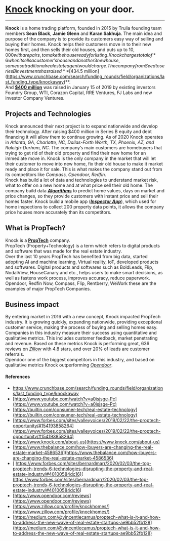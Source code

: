 # **[Knock](https://www.knock.com/)** knocking on your door.
---
**Knock** is a home trading platform, founded in 2015 by Trulia 
founding team members **Sean Black**,
**Jamie Glenn** and **Karan Sakhuja**. The 
main idea and purpose of the company
is to provide its customers easy 
way of selling and buying their 
homes. Knock helps their customers
move in to their new homes first,
and then sells their old houses, and puts up to $10,000 
with a repairs, to make the
house ready for listing. Knock
charges total of  *6% commission* which includes 3% commission
when it sells a customer’s house and another 3 % when buys
new house, same as a traditional real estate agent would charge. 
The company from Seed  to series B investments has raised **[$434.5 million](https://www.crunchbase.com/search/funding_rounds/field/organizations/last_funding_type/knockaway)**.  
And **[$400 million](https://www.housingwire.com/articles/47923-knock-raises-400-million-plans-massive-expansion-of-home-trade-in-program/)** was raised in January 15 of 2019 by existing investors Foundry Group, WTI, Corazon Capital, RRE Ventures, FJ Labs and new investor Company Ventures.


## Projects and Technologies
Knock announced their next project is to expand nationwide and develop their technology. After raising $400 million in Series B equity and debt financing it will allow them to continue growing. As of 2020 Knock operates in *Atlanta, GA, Charlotte, NC, Dallas-Forth Worth, TX, Phoenix, AZ, and Raleigh-Durham, NC*. The company’s main customers are homebuyers that trying to get rid of their old property and find their new home for an immediate move in. Knock is the only company in the market that will let their customer to move into new home, fix their old house to make it market ready and place it for sale. This is what makes the company stand out from its competitors like *Compass, Opendoor, Redfin*.  
Knock has build a lot  of data and technologies to understand market risk, what to offer on a new home and at what price sell their old home. 
The company build data ***[Algorithms](https://www.youtube.com/watch?v=a0isjsge-Pc)*** to predict home values, days on market and price changes, so they provide customers with instant price and sell their homes faster. Knock build a mobile app (***[Inspector App](https://www.youtube.com/watch?v=a0isjsge-Pc)***), which used for home inspections to collect 200 property data points, it allows the company price houses more accurately than its competitors. 


## What is PropTech?
Knock is a **[PropTech](https://medium.com/@vincentlecamus/proptech-what-is-it-and-how-to-address-the-new-wave-of-real-estate-startups-ae9bb52fb128)** company.  
PropTech (Property+Technology) is a term which refers to digital products and software that was made for the real estate industry.         
Over the last 10 years PropTech has benefited from big data, started adopting AI and machine learning, Virtual reality, IoT, developed products and softwares.
Digital products and softwares such as BoldLeads, Flip, NodalView, HouseCanary and etc., helps users to make smart decisions, as well as fastens work process, improves accuracy, reduce paperwork. Opendoor, Redfin Now, Compass, Flip, Rentberry, WeWork these are the examples of major PropTech Companies. 


## Business impact
By entering market in 2016 with a new concept, Knock impacted PropTech industry. It is growing quickly, expanding nationwide, providing exceptional customer service, making the process of buying and selling homes easy.   
Companies in this industry measure their success  using quantitative and qualitative metrics. This includes customer feedback, market penetrating and revenue. Based on these metrics Knock is performing great, 636 reviews on *[Zillow](https://www.zillow.com/profile/knockhomes/)* with 4.8 stars, and over 20% of leads are customer referrals.  
Opendoor one of the biggest competitors in this industry, and based on qualitative metrics Knock outperforming *[Opendoor](https://www.opendoor.com/reviews)*.



#### References
- [https://www.crunchbase.com/search/funding_rounds/field/organizations/last_funding_type/knockaway
](https://www.crunchbase.com/search/funding_rounds/field/organizations/last_funding_type/knockaway
)    
- [https://www.youtube.com/watch?v=a0isjsge-Pc](https://www.youtube.com/watch?v=a0isjsge-Pc)
- [https://builtin.com/consumer-tech/real-estate-technology](https://builtin.com/consumer-tech/real-estate-technology)
- [https://www.forbes.com/sites/valleyvoices/2019/02/22/the-proptech-opportunity/#154193858264](https://www.forbes.com/sites/valleyvoices/2019/02/22/the-proptech-opportunity/#154193858264)
- [https://www.knock.com/about-us](https://www.knock.com/about-us)
- [https://www.thebalance.com/how-ibuyers-are-changing-the-real-estate-market-4586536](https://www.thebalance.com/how-ibuyers-are-changing-the-real-estate-market-4586536)
- [ https://www.forbes.com/sites/bernardmarr/2020/02/03/the-top-proptech-trends-6-technologies-disrupting-the-property-and-real-estate-industry/#40100584dc16]( https://www.forbes.com/sites/bernardmarr/2020/02/03/the-top-proptech-trends-6-technologies-disrupting-the-property-and-real-estate-industry/#40100584dc16)
- [https://www.opendoor.com/reviews](https://www.opendoor.com/reviews)
- [https://www.zillow.com/profile/knockhomes/](https://www.zillow.com/profile/knockhomes/)
- [https://medium.com/@vincentlecamus/proptech-what-is-it-and-how-to-address-the-new-wave-of-real-estate-startups-ae9bb52fb128](https://medium.com/@vincentlecamus/proptech-what-is-it-and-how-to-address-the-new-wave-of-real-estate-startups-ae9bb52fb128)
